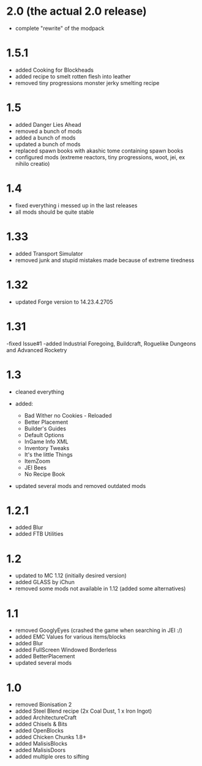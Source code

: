 # 2.0 (the actual 2.0 release)
- complete "rewrite" of the modpack

# 1.5.1
- added Cooking for Blockheads
- added recipe to smelt rotten flesh into leather
- removed tiny progressions monster jerky smelting recipe

# 1.5
- added Danger Lies Ahead
- removed a bunch of mods
- added a bunch of mods
- updated a bunch of mods
- replaced spawn books with akashic tome containing spawn books
- configured mods (extreme reactors, tiny progressions, woot, jei, ex nihilo creatio)

# 1.4
- fixed everything i messed up in the last releases
- all mods should be quite stable

# 1.33
- added Transport Simulator
- removed junk and stupid mistakes made because of extreme tiredness

# 1.32
- updated Forge version to 14.23.4.2705

# 1.31
-fixed Issue#1
-added Industrial Foregoing, Buildcraft, Roguelike Dungeons and Advanced Rocketry

# 1.3
- cleaned everything
- added:
    - Bad Wither no Cookies - Reloaded
    - Better Placement
    - Builder's Guides
    - Default Options
    - InGame Info XML
    - Inventory Tweaks
    - It's the little Things
    - ItemZoom
    - JEI Bees
    - No Recipe Book

- updated several mods and removed outdated mods

# 1.2.1
- added Blur
- added FTB Utilities

# 1.2
- updated to MC 1.12 (initially desired version)
- added GLASS by iChun
- removed some mods not available in 1.12 (added some alternatives)

# 1.1
- removed GooglyEyes (crashed the game when searching in JEI :/)
- added EMC Values for various items/blocks
- added Blur
- added FullScreen Windowed Borderless
- added BetterPlacement
- updated several mods

# 1.0
- removed Bionisation 2
- added Steel Blend recipe (2x Coal Dust, 1 x Iron Ingot)
- added ArchitectureCraft
- added Chisels & Bits
- added OpenBlocks
- added Chicken Chunks 1.8+
- added MalisisBlocks
- added MalisisDoors
- added multiple ores to sifting
